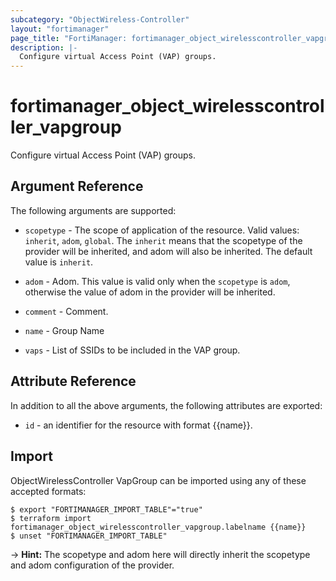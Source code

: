 ```yaml
---
subcategory: "ObjectWireless-Controller"
layout: "fortimanager"
page_title: "FortiManager: fortimanager_object_wirelesscontroller_vapgroup"
description: |-
  Configure virtual Access Point (VAP) groups.
---
```


# fortimanager_object_wirelesscontroller_vapgroup
Configure virtual Access Point (VAP) groups.

## Argument Reference


The following arguments are supported:

* `scopetype` - The scope of application of the resource. Valid values: `inherit`, `adom`, `global`. The `inherit` means that the scopetype of the provider will be inherited, and adom will also be inherited. The default value is `inherit`.
* `adom` - Adom. This value is valid only when the `scopetype` is `adom`, otherwise the value of adom in the provider will be inherited.

* `comment` - Comment.
* `name` - Group Name
* `vaps` - List of SSIDs to be included in the VAP group.


## Attribute Reference

In addition to all the above arguments, the following attributes are exported:
* `id` - an identifier for the resource with format {{name}}.

## Import

ObjectWirelessController VapGroup can be imported using any of these accepted formats:
```
$ export "FORTIMANAGER_IMPORT_TABLE"="true"
$ terraform import fortimanager_object_wirelesscontroller_vapgroup.labelname {{name}}
$ unset "FORTIMANAGER_IMPORT_TABLE"
```
-> **Hint:** The scopetype and adom here will directly inherit the scopetype and adom configuration of the provider.
